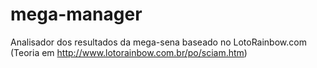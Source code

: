 # mega-manager
Analisador dos resultados da mega-sena baseado no LotoRainbow.com (Teoria em http://www.lotorainbow.com.br/po/sciam.htm)
